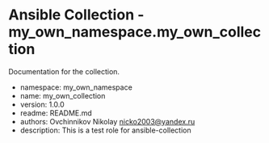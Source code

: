 # Ansible Collection - my_own_namespace.my_own_collection

Documentation for the collection.

- namespace: my_own_namespace
- name: my_own_collection
- version: 1.0.0
- readme: README.md
- authors: Ovchinnikov Nikolay nicko2003@yandex.ru
- description: This is a test role for ansible-collection